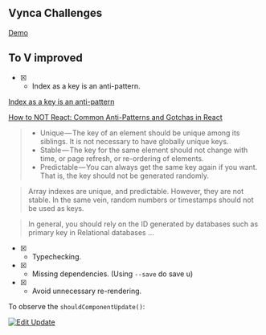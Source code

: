 ## Vynca Challenges

[Demo](http://carr1005.github.io/vynca-challenges/)

## To V improved
- [x] - Index as a key is an anti-pattern. 

[Index as a key is an anti-pattern](https://medium.com/@robinpokorny/index-as-a-key-is-an-anti-pattern-e0349aece318)

[How to NOT React: Common Anti-Patterns and Gotchas in React](https://codeburst.io/how-to-not-react-common-anti-patterns-and-gotchas-in-react-40141fe0dcd)
> * Unique — The key of an element should be unique among its siblings. It is not necessary to have globally unique keys.
> * Stable — The key for the same element should not change with time, or page refresh, or re-ordering of elements.
> * Predictable — You can always get the same key again if you want. That is, the key should not be generated randomly.  

> Array indexes are unique, and predictable. However, they are not stable. In the same vein, random numbers or timestamps should not be used as keys.

> In general, you should rely on the ID generated by databases such as primary key in Relational databases ...


- [x] - Typechecking.  

- [x] - Missing dependencies.  (Using `--save` do save u)

- [X] - Avoid unnecessary re-rendering.  


To observe the `shouldComponentUpdate()`:  

[![Edit Update](https://codesandbox.io/static/img/play-codesandbox.svg)](https://codesandbox.io/s/oox46oww46)



